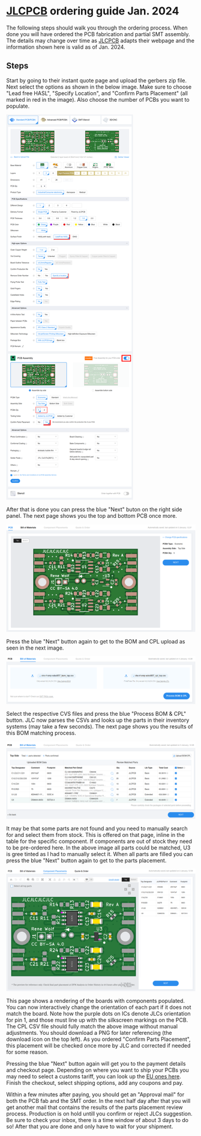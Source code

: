 # [JLCPCB][jlcpcb] ordering guide Jan. 2024

The following steps should walk you through the ordering process.
When done you will have ordered the PCB fabrication and partial SMT assembly.
The details may change over time as [JLCPCB][jlcpcb] adapts their webpage and the information shown here is valid as of Jan. 2024.

## Steps

Start by going to their instant quote page and upload the gerbers zip file.
Next select the options as shown in the below image.
Make sure to choose "Lead free HASL", "Specify Location", and "Confirm Parts Placement" (all marked in red in the image).
Also choose the number of PCBs you want to populate.

![2024-01-a-order-gerbers-smt.png](2024-01-a-order-gerbers-smt.png)

After that is done you can press the blue "Next" buton on the right side panel.
The next page shows you the top and bottom PCB once more.

![2024-01-b-top-bottom-preview.png](2024-01-b-top-bottom-preview.png)

Press the blue "Next" button again to get to the BOM and CPL upload as seen in the next image.

![2024-01-c-bom-cpl-select.png](2024-01-c-bom-cpl-select.png)

Select the respective CVS files and press the blue "Process BOM & CPL" button.
JLC now parses the CSVs and looks up the parts in their inventory systems (may take a few seconds).
The next page shows you the results of this BOM matching process.

![2024-01-d-bom-complete.png](2024-01-d-bom-complete.png)

It may be that some parts are not found and you need to manually search for and select them from stock.
This is offered on that page, inline in the table for the specific component.
If components are out of stock they need to be pre-ordered here.
In the above image all parts could be matched, U3 is gree tinted as I had to manually select it.
When all parts are filled you can press the blue "Next" button again to get to the parts placement.

![2024-01-e-placement.png](2024-01-e-placement.png)

This page shows a rendering of the boards with components populated.
You can now interactively change the orientation of each part if it does not match the board.
Note how the purple dots on ICs denote JLCs orientation for pin 1, and those must line up with the silkscreen markings on the PCB.
The CPL CSV file should fully match the above image without manual adjustments.
You should download a PNG for later referencing (the download icon on the top left).
As you ordered "Confirm Parts Placement", this placement will be checked once more by JLC and corrected if needed for some reason.

Pressing the blue "Next" button again will get you to the payment details and checkout page.
Depending on where you want to ship your PCBs you may need to select a customs tariff, you can look up the [EU ones here](https://www.tariffnumber.com).
Finish the checkout, select shipping options, add any coupons and pay.

Within a few minutes after paying, you should get an "Approval mail" for both the PCB fab and the SMT order.
In the next half day after that you will get another mail that contains the results of the parts placement review process.
Production is on hold untill you confirm or reject JLCs suggestion.
Be sure to check your inbox, there is a time window of about 3 days to do so!
After that you are done and only have to wait for your shipment.

[jlcpcb]: https://jlcpcb.com
